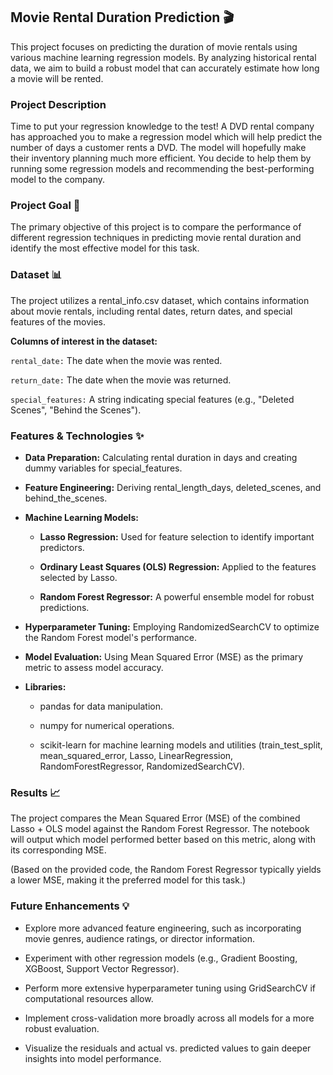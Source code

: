 ## Movie Rental Duration Prediction 🎬
This project focuses on predicting the duration of movie rentals using various machine learning regression models. By analyzing historical rental data, we aim to build a robust model that can accurately estimate how long a movie will be rented.

### Project Description
Time to put your regression knowledge to the test! A DVD rental company has approached you to make a regression model which will help predict the number of days a customer rents a DVD. The model will hopefully make their inventory planning much more efficient. You decide to help them by running some regression models and recommending the best-performing model to the company.

### Project Goal 🎯
The primary objective of this project is to compare the performance of different regression techniques in predicting movie rental duration and identify the most effective model for this task.

### Dataset 📊
The project utilizes a rental_info.csv dataset, which contains information about movie rentals, including rental dates, return dates, and special features of the movies.

**Columns of interest in the dataset:**

`rental_date:` The date when the movie was rented.

`return_date:` The date when the movie was returned.

`special_features:` A string indicating special features (e.g., "Deleted Scenes", "Behind the Scenes").

### Features & Technologies ✨
- **Data Preparation:** Calculating rental duration in days and creating dummy variables for special_features.

- **Feature Engineering:** Deriving rental_length_days, deleted_scenes, and behind_the_scenes.

- **Machine Learning Models:**

  - **Lasso Regression:** Used for feature selection to identify important predictors.

  - **Ordinary Least Squares (OLS) Regression:** Applied to the features selected by Lasso.

  - **Random Forest Regressor:** A powerful ensemble model for robust predictions.

- **Hyperparameter Tuning:** Employing RandomizedSearchCV to optimize the Random Forest model's performance.

- **Model Evaluation:** Using Mean Squared Error (MSE) as the primary metric to assess model accuracy.

- **Libraries:**

  - pandas for data manipulation.

  - numpy for numerical operations.

  - scikit-learn for machine learning models and utilities (train_test_split, mean_squared_error, Lasso, LinearRegression, RandomForestRegressor, RandomizedSearchCV).

### Results 📈
The project compares the Mean Squared Error (MSE) of the combined Lasso + OLS model against the Random Forest Regressor. The notebook will output which model performed better based on this metric, along with its corresponding MSE.

(Based on the provided code, the Random Forest Regressor typically yields a lower MSE, making it the preferred model for this task.)

### Future Enhancements 💡
- Explore more advanced feature engineering, such as incorporating movie genres, audience ratings, or director information.

- Experiment with other regression models (e.g., Gradient Boosting, XGBoost, Support Vector Regressor).

- Perform more extensive hyperparameter tuning using GridSearchCV if computational resources allow.

- Implement cross-validation more broadly across all models for a more robust evaluation.

- Visualize the residuals and actual vs. predicted values to gain deeper insights into model performance.
